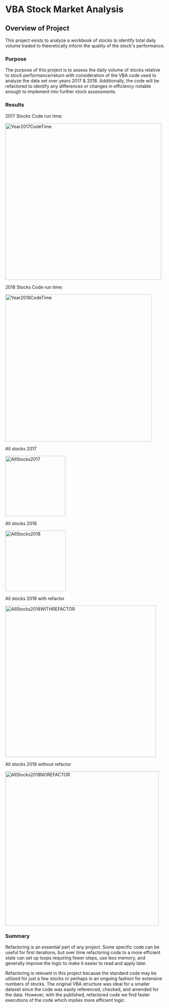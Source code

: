 # VBA Stock Market Analysis

## Overview of Project
This project exists to analyze a workbook of stocks to identify total daily volume traded to theoretically inform the quality of the stock's performance.

### Purpose
The purpose of this project is to assess the daily volume of stocks relative to stock performance/return with consideration of the VBA code used to analyze the data set over years 2017 & 2018. 
Additionally, the code will be refactored to identify any differences or changes in efficiency notable enough to implement into further stock assessments.

### Results


2017 Stocks Code run time:

<img width="493" alt="Year2017CodeTime" src="https://user-images.githubusercontent.com/114960958/226084076-3b6c1fce-4dfd-452b-bfe7-768926a8b086.png">

2018 Stocks Code run time:

<img width="463" alt="Year2018CodeTime" src="https://user-images.githubusercontent.com/114960958/226084087-211438ae-b21b-426f-9c1d-483944ae3591.png">

All stocks 2017

<img width="190" alt="AllStocks2017" src="https://user-images.githubusercontent.com/114960958/226084091-cc0d490b-c517-43b0-80f2-4f39aeb2a792.png">

All stocks 2018

<img width="191" alt="AllStocks2018" src="https://user-images.githubusercontent.com/114960958/226084095-82c43b3b-48a9-4584-a044-a8db7833e01a.png">

All stocks 2018 with refactor

<img width="476" alt="AllStocks2018WITHREFACTOR" src="https://user-images.githubusercontent.com/114960958/226084113-7e1f00a6-384e-4a6e-8cf1-5819016cdca6.png">

All stocks 2018 without refactor

<img width="485" alt="AllStocks2018NOREFACTOR" src="https://user-images.githubusercontent.com/114960958/226084110-05aec1dc-460d-409d-8d7b-46fb9f6be6af.png">


### Summary

Refactoring is an essential part of any project. Some specific code can be useful for first iterations, but over time refactoring code to a more efficient state 
can set up loops requiring fewer steps, use less memory, and generally improve the logic to make it easier to read and apply later.

Refactoring is relevant in this project because the standard code may be utilized for just a few stocks or perhaps in an ongoing fashion for extensive numbers of 
stocks. The original VBA structure was ideal for a smaller dataset since the code was easily referenced, checked, and amended for the data. 
However, with the published, refactored code we find faster executions of the code which implies more efficient logic.
